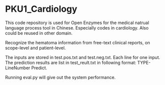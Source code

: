 # PKU1_Cardiology
This code repository is used for Open Enzymes for the medical natrual language process tool in Chinese.
Especially codes in cardiology. Also could be reused in other domain.

Recognize the hematoma information from free-text clinical reports, on scope-level and patient-level.

The inputs are stored in test.pos.txt and test.neg.txt. Each line for one input. The prediction results are list in
 test_reult.txt in following format: TYPE-LineNumber   Predict.

 Running eval.py will give out the system performance.
